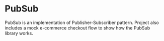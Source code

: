 # PubSub  
PubSub is an implementation of Publisher-Subscriber pattern. Project also includes a mock e-commerce checkout flow to show how the PubSub library works.